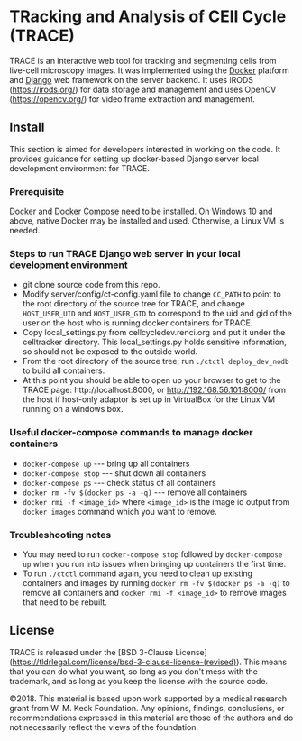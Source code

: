 # TRacking and Analysis of CEll Cycle (TRACE) 

TRACE is an interactive web tool for tracking and segmenting cells from live-cell microscopy images. It was implemented using the [Docker](https://www.docker.com/) platform and [Django](https://www.djangoproject.com/) web framework on the server backend. It uses iRODS (https://irods.org/) for data storage and management and uses OpenCV (https://opencv.org/) for video frame extraction and management. 

## Install
This section is aimed for developers interested in working on the code. It provides guidance for setting up docker-based Django server local development environment for TRACE.

### Prerequisite
[Docker](https://www.docker.com/ "Docker") and [Docker Compose](https://docs.docker.com/compose/ "Docker Compose") need to be installed. On Windows 10 and above, native Docker may be installed and used. Otherwise, a Linux VM is needed.

### Steps to run TRACE Django web server in your local development environment
- git clone source code from this repo.
- Modify server/config/ct-config.yaml file to change ```CC_PATH``` to point to the root directory of the source tree for TRACE, and change ```HOST_USER_UID``` and ```HOST_USER_GID``` to correspond to the uid and gid of the user on the host who is running docker containers for TRACE.
- Copy local_settings.py from cellcycledev.renci.org and put it under the celltracker directory. This local_settings.py holds sensitive information, so should not be exposed to the outside world.
- From the root directory of the source tree, run ```./ctctl deploy_dev_nodb``` to build all containers.
- At this point you should be able to open up your browser to get to the TRACE page: http://localhost:8000, or http://192.168.56.101:8000/ from the host if host-only adaptor is set up in VirtualBox for the Linux VM running on a windows box.


### Useful docker-compose commands to manage docker containers 
- ```docker-compose up``` --- bring up all containers
- ```docker-compose stop``` --- shut down all containers
- ```docker-compose ps``` --- check status of all containers
- ```docker rm -fv $(docker ps -a -q)``` --- remove all containers
- ```docker rmi -f <image_id>``` where ```<image_id>``` is the image id output from ```docker images``` command which you want to remove. 

### Troubleshooting notes
- You may need to run ```docker-compose stop``` followed by ```docker-compose up``` when you run into issues when bringing up containers the first time. 
- To run ```./ctctl``` command again, you need to clean up existing containers and images by running ```docker rm -fv $(docker ps -a -q)``` to remove all containers and ```docker rmi -f <image_id>``` to remove images that need to be rebuilt.
   
## License 

TRACE is released under the [BSD 3-Clause License] (https://tldrlegal.com/license/bsd-3-clause-license-(revised)). This means that you can do what you want, so long as you don't mess with the trademark, and as long as you keep the license with the source code.

©2018. This material is based upon work supported by a medical research grant from W. M. Keck Foundation. Any opinions, findings, conclusions, or recommendations expressed in this material are those of the authors and do not necessarily reflect the views of the foundation.
